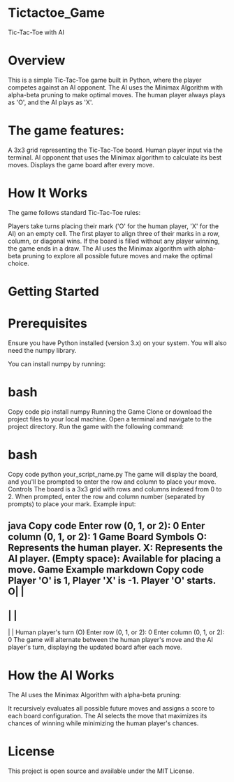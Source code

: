 # Tictactoe_Game
Tic-Tac-Toe with AI
# Overview
This is a simple Tic-Tac-Toe game built in Python, where the player competes against an AI opponent. The AI uses the Minimax Algorithm with alpha-beta pruning to make optimal moves. The human player always plays as 'O', and the AI plays as 'X'.

# The game features:

A 3x3 grid representing the Tic-Tac-Toe board.
Human player input via the terminal.
AI opponent that uses the Minimax algorithm to calculate its best moves.
Displays the game board after every move.
# How It Works
The game follows standard Tic-Tac-Toe rules:

Players take turns placing their mark ('O' for the human player, 'X' for the AI) on an empty cell.
The first player to align three of their marks in a row, column, or diagonal wins.
If the board is filled without any player winning, the game ends in a draw.
The AI uses the Minimax algorithm with alpha-beta pruning to explore all possible future moves and make the optimal choice.

# Getting Started
# Prerequisites
Ensure you have Python installed (version 3.x) on your system. You will also need the numpy library.

You can install numpy by running:

# bash
Copy code
pip install numpy
Running the Game
Clone or download the project files to your local machine.
Open a terminal and navigate to the project directory.
Run the game with the following command:
# bash
Copy code
python your_script_name.py
The game will display the board, and you'll be prompted to enter the row and column to place your move.
Controls
The board is a 3x3 grid with rows and columns indexed from 0 to 2.
When prompted, enter the row and column number (separated by prompts) to place your mark.
Example input:

java
Copy code
Enter row (0, 1, or 2): 0
Enter column (0, 1, or 2): 1
Game Board Symbols
O: Represents the human player.
X: Represents the AI player.
(Empty space): Available for placing a move.
Game Example
markdown
Copy code
Player 'O' is 1, Player 'X' is -1. Player 'O' starts.
O| | 
-----
 | | 
-----
 | | 
Human player's turn (O)
Enter row (0, 1, or 2): 0
Enter column (0, 1, or 2): 0
The game will alternate between the human player's move and the AI player's turn, displaying the updated board after each move.

# How the AI Works
The AI uses the Minimax Algorithm with alpha-beta pruning:

It recursively evaluates all possible future moves and assigns a score to each board configuration.
The AI selects the move that maximizes its chances of winning while minimizing the human player's chances.
# License
This project is open source and available under the MIT License.

